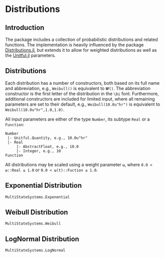 # Distributions

## Introduction

The package includes a collection of probabilistic distributions and related
functions. The implementation is heavily influenced by the package
[Distributions.jl](https://github.com/JuliaStats/Distributions.jl), but extends
it to allow for weighted distributions as well as the
[Unitful.jl](https://github.com/PainterQubits/Unitful.jl) parameters.

## Distributions

Each distribution has a number of constructors, both based on its full name and
abbreviation, e.g., `Weibull()` is equivalent to `𝑾()`. The abbreviation 
constructor is the first letter of the distribution in the `\bi` font.
Furthermore, additional constructors are included for limited input, where all 
remaining parameters are set to their default, e.g., `Weibull(10.0u"hr")` is 
equivalent to `Weibull(10.0u"hr",1.0,1.0)`.

All input parameters are either of the type `Number`, its subtype `Real` or a 
`Function`:
```
Number
 |- Unitful.Quantity, e.g., 10.0u"hr"
 |- Real
     |- AbstractFloat, e.g., 10.0
     |- Integer, e.g., 10
Function
```

All distributions may be scaled using a weight parameter `ω`, where
`0.0 < ω::Real ≤ 1.0` or `0.0 < ω(t)::Fuction ≤ 1.0`.

## Exponential Distribution

```@docs
MultiStateSystems.Exponential
```

## Weibull Distribution

```@docs
MultiStateSystems.Weibull
```

## LogNormal Distribution

```@docs
MultiStateSystems.LogNormal
```
